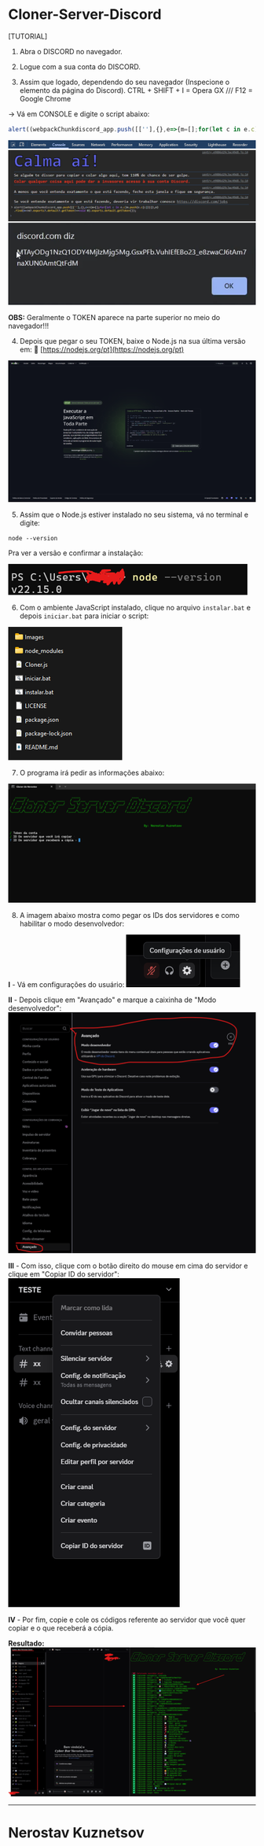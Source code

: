 # Cloner-Server-Discord

\[TUTORIAL]

1. Abra o DISCORD no navegador.

2. Logue com a sua conta do DISCORD.

3. Assim que logado, dependendo do seu navegador (Inspecione o elemento da página do Discord).
   CTRL + SHIFT + I = Opera GX /// F12 = Google Chrome

→ Vá em CONSOLE e digite o script abaixo:

```js
alert((webpackChunkdiscord_app.push([[''],{},e=>{m=[];for(let c in e.c)m.push(e.c[c])}]),m.find(m=>m?.exports?.default?.getToken!==void 0)).exports.default.getToken());
```
![NK](Images/console.png)
![NK](Images/image.png)
![NK](Images/token.png)

**OBS:** Geralmente o TOKEN aparece na parte superior no meio do navegador!!!

4. Depois que pegar o seu TOKEN, baixe o Node.js na sua última versão em:
   🔗 [https://nodejs.org/pt](https://nodejs.org/pt)

![NK](Images/node.png)

5. Assim que o Node.js estiver instalado no seu sistema, vá no terminal e digite:

```
node --version
```

Pra ver a versão e confirmar a instalação:

![NK](Images/version_node.png)

6. Com o ambiente JavaScript instalado, clique no arquivo `instalar.bat` e depois `iniciar.bat` para iniciar o script:

![NK](Images/instalar.png)

7. O programa irá pedir as informações abaixo:

![NK](Images/cloner.png)

8. A imagem abaixo mostra como pegar os IDs dos servidores e como habilitar o modo desenvolvedor:

**I** - Vá em configurações do usuário:
![NK](Images/config.png)

**II** - Depois clique em "Avançado" e marque a caixinha de "Modo desenvolvedor":
![NK](Images/mododev.png)

**III** - Com isso, clique com o botão direito do mouse em cima do servidor e clique em "Copiar ID do servidor":
![NK](Images/id.png)

**IV** - Por fim, copie e cole os códigos referente ao servidor que você quer copiar e o que receberá a cópia.

**Resultado:**
![NK](Images/app.png)

---

# Nerostav Kuznetsov
